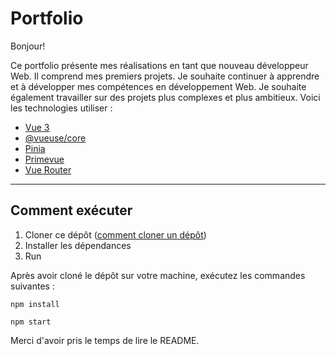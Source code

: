# Portfolio

Bonjour!

Ce portfolio présente mes réalisations en tant que nouveau développeur Web. Il comprend mes premiers projets. Je souhaite continuer à apprendre et à développer mes compétences en développement Web. Je souhaite également travailler sur des projets plus complexes et plus ambitieux.
Voici les technologies utiliser :

- [Vue 3](https://vuejs.org/)
- [@vueuse/core](https://vueuse.org/)
- [Pinia](https://pinia.vuejs.org/)
- [Primevue](https://primevue.org/)
- [Vue Router](https://router.vuejs.org/)

---

## Comment exécuter

1. Cloner ce dépôt ([comment cloner un dépôt](https://docs.github.com/en/repositories/creating-and-managing-repositories/cloning-a-repository))
2. Installer les dépendances
3. Run

Après avoir cloné le dépôt sur votre machine, exécutez les commandes suivantes :

```
npm install
```

```
npm start
```

Merci d'avoir pris le temps de lire le README.
